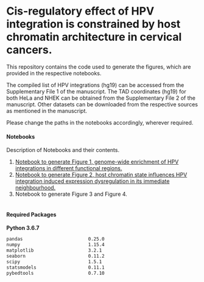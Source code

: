 # Cis-regulatory effect of HPV integration is constrained by host chromatin architecture in cervical cancers.
This repository contains the code used to generate the figures, which are provided in the respective notebooks.

The compiled list of HPV integrations (hg19) can be accessed from the Supplementary File 1 of the manuscript.
The TAD coordinates (hg19) for both HeLa and NHEK can be obtained from the Supplementary File 2 of the manuscript. 
Other datasets can be downloaded from the respective sources as mentioned in the manuscript.

Please change the paths in the notebooks accordingly, wherever required.

#### Notebooks
Description of Notebooks and their contents.

1. [Notebook to generate Figure 1, genome-wide enrichment of HPV integrations in different functional regions.](https://github.com/autobot101/cisHPV/blob/main/fig1_github.ipynb) 
2. [Notebook to generate Figure 2, host chromatin state influences HPV integration induced expression dysregulation in its immediate neighbourhood.](https://github.com/autobot101/cisHPV/blob/main/fig2_github.ipynb)
3. Notebook to generate Figure 3 and Figure 4.


#### <br/>Required Packages

<b>Python 3.6.7</b>

```diff
pandas                        0.25.0
numpy                         1.15.4 
matplotlib                    3.2.1
seaborn                       0.11.2
scipy                         1.5.1
statsmodels                   0.11.1
pybedtools                    0.7.10
```




